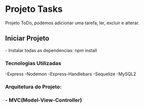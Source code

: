 # Projeto Tasks

<p>Projeto ToDo, podemos adicionar uma tarefa, ler, excluir e alterar.
<br>

<h2>Iniciar Projeto</h1>
- Instalar todas as dependencias: npm install 

<h3>Tecnologias Utilizadas</h1>
-Express
-Nodemon
-Express-Handlebars
-Sequelize
-MySQL2

<h3>Arquitetura do Projeto:<h3>
- MVC(Model-View-Controller)
